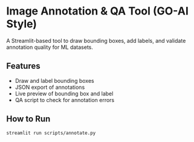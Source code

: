 #  Image Annotation & QA Tool (GO-AI Style)

A Streamlit-based tool to draw bounding boxes, add labels, and validate annotation quality for ML datasets.

## Features
- Draw and label bounding boxes
- JSON export of annotations
- Live preview of bounding box and label
- QA script to check for annotation errors

##  How to Run

```bash
streamlit run scripts/annotate.py
